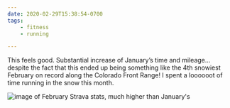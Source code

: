 ```yaml
---
date: 2020-02-29T15:38:54-0700
tags:
    - fitness
    - running

---
```


This feels good. Substantial increase of January’s time and mileage… despite the fact that this ended up being something like the 4th snowiest February on record along the Colorado Front Range! I spent a loooooot of time running in the snow this month.

<img src="https://cdn.chriskrycho.com/file/chriskrycho-com/images/february-strava.png" style="max-width: var(--max-width)" alt="image of February Strava stats, much higher than January's">